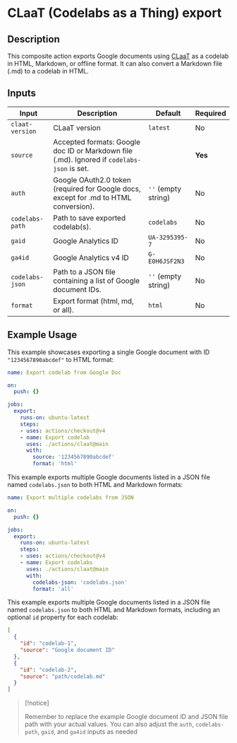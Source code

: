 # CLaaT (Codelabs as a Thing) export

## Description

This composite action exports Google documents using [CLaaT](https://github.com/googlecodelabs/tools) as a codelab in HTML, Markdown, or offline format. It can also convert a Markdown file (.md) to a codelab in HTML.

## Inputs

| **Input** | **Description** | **Default** | **Required** |
|---|---|---|---|
| `claat-version` | CLaaT version | `latest` | No |
| `source` | Accepted formats: Google doc ID or Markdown file (.md). Ignored if `codelabs-json` is set. | | **Yes** |
| `auth` | Google OAuth2.0 token (required for Google docs, except for .md to HTML conversion). | `''` (empty string) | No |
| `codelabs-path` | Path to save exported codelab(s). | `codelabs` | No |
| `gaid` | Google Analytics ID | `UA-3295395-7` | No |
| `ga4id` | Google Analytics v4 ID | `G-E0H6JSF2N3` | No |
| `codelabs-json` | Path to a JSON file containing a list of Google document IDs. | `''` (empty string) | No |
| `format` | Export format (html, md, or all). | `html` | No |

## Example Usage

This example showcases exporting a single Google document with ID `"1234567890abcdef"` to HTML format:

```yaml
name: Export codelab from Google Doc

on:
  push: {}

jobs:
  export:
    runs-on: ubuntu-latest
    steps:
    - uses: actions/checkout@v4
    - name: Export codelab
      uses: ./actions/claat@main
      with:
        source: '1234567890abcdef'
        format: 'html'
```

This example exports multiple Google documents listed in a JSON file named `codelabs.json` to both HTML and Markdown formats:

```yaml
name: Export multiple codelabs from JSON

on:
  push: {}

jobs:
  export:
    runs-on: ubuntu-latest
    steps:
    - uses: actions/checkout@v4
    - name: Export codelabs
      uses: ./actions/claat@main
      with:
        codelabs-json: 'codelabs.json'
        format: 'all'
```

This example exports multiple Google documents listed in a JSON file named `codelabs.json` to both HTML and Markdown formats, including an optional `id` property for each codelab:

```json
[
  {
    "id": "codelab-1",
    "source": "Google document ID"
  },
  {
    "id": "codelab-2",
    "source": "path/codelab.md"
  }
]
```

>[!notice]
>
> Remember to replace the example Google document ID and JSON file path with your actual values. You can also adjust the `auth`, `codelabs-path`, `gaid`, and `ga4id` inputs as needed
